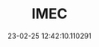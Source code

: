 ---
date: 23-02-25 12:42:10.110291
excerpt: INTERUNIVERSITAIR MICRO-ELECTRONICA CENTRUM
header:
  teaser: assets/images/logos/partners_logos/teaser_pngs/IMEC_Logo.png
order: 6
sidebar:
- image: assets/images/logos/partners_logos/pngs/IMEC_Logo.png
  image_alt: logo
  text: TBC
  title: Role
title: IMEC
---